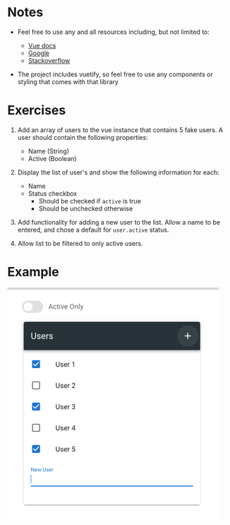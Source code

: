 # Notes

* Feel free to use any and all resources including, but not limited to:
    * [Vue docs](https://vuejs.org/v2/guide/)
    * [Google](https://google.com)
    * [Stackoverflow](https://stackoverflow.com/)
    
* The project includes vuetify, so feel free to use any components or styling that comes with that library


# Exercises

1. Add an array of users to the vue instance that contains 5 fake users.  A user should contain the following properties:
    * Name (String)
    * Active (Boolean)
    
2. Display the list of user's and show the following information for each:
    * Name
    * Status checkbox
        * Should be checked if `active` is true
        * Should be unchecked otherwise

3. Add functionality for adding a new user to the list.  Allow a name to be entered, and chose a default for `user.active` status.
       
4. Allow list to be filtered to only active users.


# Example

![EXAMPLE](EXAMPLE.png)
